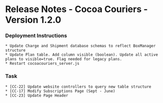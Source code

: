 # Release Notes - Cocoa Couriers - Version 1.2.0

### Deployment Instructions
    * Update Charge and Shipment database schemas to reflect BoxManager structure
    * Update Plan table. Add column visible (boolean). Update all active plans to visible=true. Flag needed for legacy plans.
    * Restart cocoacouriers_server.js

### Task
    * [CC-22] Update website controllers to query new table structure
    * [CC-17] Modify Subscriptions Page (Sept - June)
    * [CC-23] Update Page Header